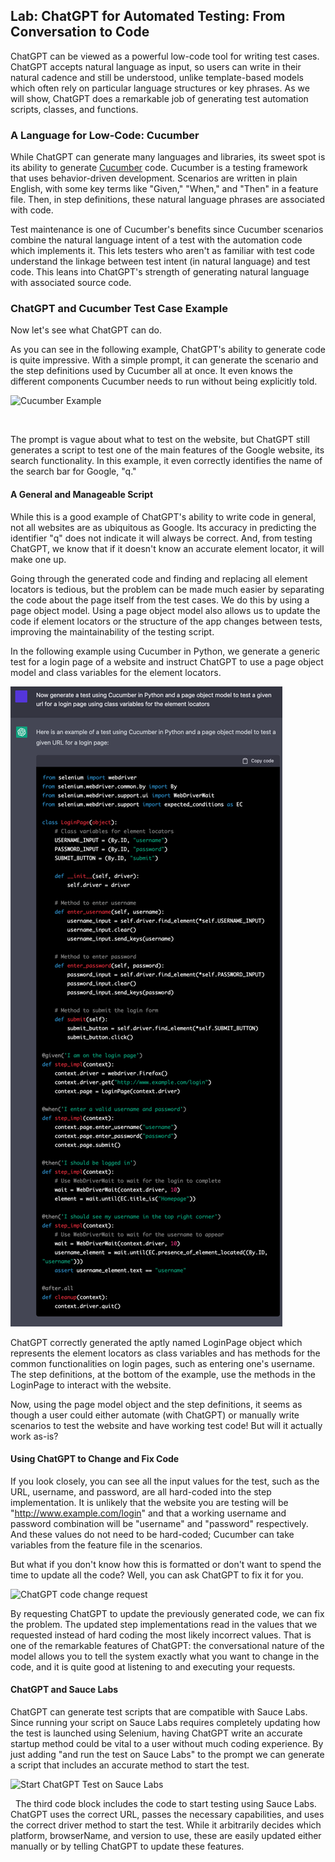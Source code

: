 
## Lab: ChatGPT for Automated Testing: From Conversation to Code


ChatGPT can be viewed as a powerful low-code tool for writing test
cases. ChatGPT accepts natural language as input, so users can write in
their natural cadence and still be understood, unlike template-based
models which often rely on particular language structures or key
phrases. As we will show, ChatGPT does a remarkable job of generating
test automation scripts, classes, and functions.

### A Language for Low-Code: Cucumber

While ChatGPT can generate many languages and libraries, its sweet spot
is its ability to generate [Cucumber](https://cucumber.io/) code.
Cucumber is a testing framework that uses behavior-driven development.
Scenarios are written in plain English, with some key terms like
"Given," "When," and "Then" in a feature file. Then, in step
definitions, these natural language phrases are associated with code.

Test maintenance is one of Cucumber's benefits since Cucumber scenarios
combine the natural language intent of a test with the automation code
which implements it. This lets testers who aren't as familiar with test
code understand the linkage between test intent (in natural language)
and test code. This leans into ChatGPT's strength of generating natural
language with associated source code.

### ChatGPT and Cucumber Test Case Example

Now let's see what ChatGPT can do.

As you can see in the following example, ChatGPT's ability to generate
code is quite impressive. With a simple prompt, it can generate the
scenario and the step definitions used by Cucumber all at once. It even
knows the different components Cucumber needs to run without being
explicitly told.


![Cucumber
Example](./images/cucumber-example.png "Cucumber Example")


 

The prompt is vague about what to test on the website, but ChatGPT still
generates a script to test one of the main features of the Google
website, its search functionality. In this example, it even correctly
identifies the name of the search bar for Google, "q."

#### A General and Manageable Script

While this is a good example of ChatGPT's ability to write code in
general, not all websites are as ubiquitous as Google. Its accuracy in
predicting the identifier "q" does not indicate it will always be
correct. And, from testing ChatGPT, we know that if it doesn't know an
accurate element locator, it will make one up.

Going through the generated code and finding and replacing all element
locators is tedious, but the problem can be made much easier by
separating the code about the page itself from the test cases. We do
this by using a page object model. Using a page object model also allows
us to update the code if element locators or the structure of the app
changes between tests, improving the maintainability of the testing
script.

In the following example using Cucumber in Python, we generate a generic
test for a login page of a website and instruct ChatGPT to use a page
object model and class variables for the element locators.


![](./images/1.png)


ChatGPT correctly generated the aptly named LoginPage object which
represents the element locators as class variables and has methods for
the common functionalities on login pages, such as entering one's
username. The step definitions, at the bottom of the example, use the
methods in the LoginPage to interact with the website.

Now, using the page model object and the step definitions, it seems as
though a user could either automate (with ChatGPT) or manually write
scenarios to test the website and have working test code! But will it
actually work as-is?

#### Using ChatGPT to Change and Fix Code

If you look closely, you can see all the input values for the test, such
as the URL, username, and password, are all hard-coded into the step
implementation. It is unlikely that the website you are testing will be
"http://www.example.com/login" and that a working username and password
combination will be "username" and "password" respectively. And these
values do not need to be hard-coded; Cucumber can take variables from
the feature file in the scenarios.

But what if you don't know how this is formatted or don't want to spend
the time to update all the code? Well, you can ask ChatGPT to fix it for
you.


![ChatGPT code change
request](./images/chatgpt-code-change-request.png "ChatGPT code change request")


By requesting ChatGPT to update the previously generated code, we can
fix the problem. The updated step implementations read in the values
that we requested instead of hard coding the most likely incorrect
values. That is one of the remarkable features of ChatGPT: the
conversational nature of the model allows you to tell the system exactly
what you want to change in the code, and it is quite good at listening
to and executing your requests.

#### ChatGPT and Sauce Labs

ChatGPT can generate test scripts that are compatible with Sauce Labs.
Since running your script on Sauce Labs requires completely updating how
the test is launched
using Selenium,
having ChatGPT write an accurate startup method could be vital to a user
without much coding experience. By just adding "and run the test on
Sauce Labs" to the prompt we can generate a script that includes an
accurate method to start the test.


![Start ChatGPT Test on Sauce
Labs](./images/sauce-labs-chatgpt.png "Start ChatGPT Test on Sauce Labs")

 
The third code block includes the code to start testing using Sauce
Labs. ChatGPT uses the correct URL, passes the necessary capabilities,
and uses the correct driver method to start the test. While it
arbitrarily decides which platform, browserName, and version to use,
these are easily updated either manually or by telling ChatGPT to update
these features.
